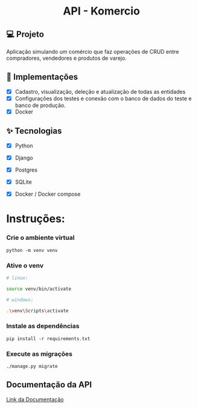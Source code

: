 <h1 align="center">
  API - Komercio
</h1>


## 💻 Projeto
Aplicação simulando um comércio que faz operações de CRUD entre compradores, vendedores e produtos de varejo.

## 🔨 Implementações

- [X] Cadastro, visualização, deleção e atualização de todas as entidades
- [X] Configurações dos testes e conexão com o banco de dados do teste e banco de produção.
- [X] Docker

## ✨ Tecnologias

- [X] Python
- [X] Django
- [X] Postgres
- [X] SQLite
- [X] Docker / Docker compose


# Instruções:
 

### Crie o ambiente virtual
```
python -m venv venv
```
### Ative o venv
```bash
# linux: 

source venv/bin/activate

# windows: 

.\venv\Scripts\activate

```

### Instale as dependências 
```
pip install -r requirements.txt
```
### Execute as migrações
```
./manage.py migrate
```

## Documentação da API

[Link da Documentação](https://komerciokenziem5.herokuapp.com/api/docs/) <br>